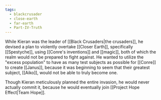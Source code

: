 ```yaml
---
tags:
  - blackcrusader
  - close-earth
  - far-earth
  - Part-IV-Truth
---
```

While Kieran was the leader of [[Black Crusaders|the crusaders]], he devised a plan to violently overtake [[Closer Earth]], specifically [[Spestyche]], using [[Conre's inventions]] and [[magic]], both of which the realm would not be prepared to fight against. He wanted to utilize the "excess population" to have as many test subjects as possible for [[Conre]] to create [[Janus]], because it was beginning to seem that their greatest subject, [[Aiko]], would not be able to truly become one.

Though Kieran meticulously planned the entire invasion, he would never actually commit it, because he would eventually join [[Project Hope Effect|Team Hope]].